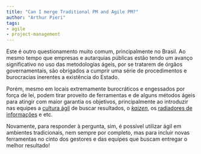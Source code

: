 ```yaml
---
title: "Can I merge Traditional PM and Agile PM?"
author: "Arthur Pieri"
tags: 
- agile
- project-management
---
```

Este é outro questionamento muito comum, principalmente no Brasil. Ao mesmo tempo que empresas e autarquias públicas estão tendo um avanço significativo no uso das metodologias ágeis, por se tratarem de órgãos governamentais, são obrigados a cumprir uma série de procedimentos e burocracias inerentes a existência do Estado.

Porém, mesmo em locais extremamente burocráticos e engessados por força de lei, podem tirar proveito de ferramentas e de alguns métodos ágeis para atingir com maior garantia os objetivos, principalmente ao introduzir nas equipes a [cultura ágil](http://localhost:2368/cultura-agil/) de buscar resultados, o _[kaizen](http://localhost:2368/kaizen-melhoria-continua/)_, os [radiadores de informações](http://localhost:2368/radiadores-de-informacao/) e etc.

Novamente, para responder à pergunta, sim, é possível utilizar ágil em ambientes tradicionais, nem sempre por completo, mas para incluir novas ferramentas no cinto dos gestores e das equipes que buscam entregar o melhor resultado!